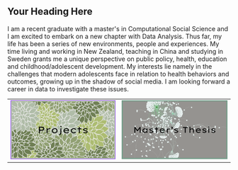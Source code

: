 Your Heading Here
---------------

I am a recent graduate with a master's in Computational Social Science and I am excited to embark on a new chapter with Data Analysis. Thus far, my life has been a series of new environments, people and experiences. My time living and working in New Zealand, teaching in China and studying in Sweden grants me a unique perspective on public policy, health, education and childhood/adolescent development. My interests lie namely in the challenges that modern adolescents face in relation to health behaviors and outcomes, growing up in the shadow of social media. I am looking forward a career in data to investigate these issues. 

|   |   |
|---|---|
| [<img src="projects_button.png">](https://github.com/jackiwock/portfolio/tree/main/Masters_Thesis) | [<img src="thesis_button.png">](https://github.com/jackiwock/portfolio/tree/main/Masters_Thesis) |






